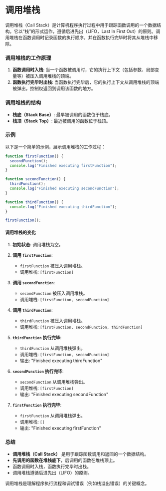 # 调用堆栈

调用堆栈（Call Stack）是计算机程序执行过程中用于跟踪函数调用的一个数据结构。它以“栈”的形式运作，遵循后进先出（LIFO，Last In First Out）的原则。调用堆栈在函数调用时记录函数的执行顺序，并在函数执行完毕时将其从堆栈中移除。

### 调用堆栈的工作原理

1. **函数调用时入栈**: 当一个函数被调用时，它的执行上下文（包括参数、局部变量等）被压入调用堆栈的顶端。
2. **函数执行完毕时出栈**: 当函数执行完毕后，它的执行上下文从调用堆栈的顶端被弹出，控制权返回到调用该函数的地方。

### 调用堆栈的结构

- **栈底（Stack Base）**: 最早被调用的函数位于栈底。
- **栈顶（Stack Top）**: 最近被调用的函数位于栈顶。

### 示例

以下是一个简单的示例，展示调用堆栈的工作过程：

```javascript
function firstFunction() {
  secondFunction();
  console.log("Finished executing firstFunction");
}

function secondFunction() {
  thirdFunction();
  console.log("Finished executing secondFunction");
}

function thirdFunction() {
  console.log("Finished executing thirdFunction");
}

firstFunction();
```

#### 调用堆栈的变化

1. **初始状态**: 调用堆栈为空。

2. **调用 `firstFunction`**:

   - `firstFunction` 被压入调用堆栈。
   - 调用堆栈: `[firstFunction]`

3. **调用 `secondFunction`**:

   - `secondFunction` 被压入调用堆栈。
   - 调用堆栈: `[firstFunction, secondFunction]`

4. **调用 `thirdFunction`**:

   - `thirdFunction` 被压入调用堆栈。
   - 调用堆栈: `[firstFunction, secondFunction, thirdFunction]`

5. **`thirdFunction` 执行完毕**:

   - `thirdFunction` 从调用堆栈弹出。
   - 调用堆栈: `[firstFunction, secondFunction]`
   - 输出: "Finished executing thirdFunction"

6. **`secondFunction` 执行完毕**:

   - `secondFunction` 从调用堆栈弹出。
   - 调用堆栈: `[firstFunction]`
   - 输出: "Finished executing secondFunction"

7. **`firstFunction` 执行完毕**:
   - `firstFunction` 从调用堆栈弹出。
   - 调用堆栈: `[]`
   - 输出: "Finished executing firstFunction"

### 总结

- **调用堆栈（Call Stack）** 是用于跟踪函数调用和返回的一个数据结构。
- **先调用的函数在堆栈底下**，后调用的函数在堆栈顶上。
- 函数调用时入栈，函数执行完毕时出栈。
- 调用堆栈遵循后进先出（LIFO）的原则。

调用堆栈是理解程序执行流程和调试错误（例如栈溢出错误）的关键概念。
